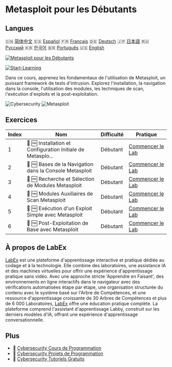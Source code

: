 # Metasploit pour les Débutants

## Langues

🇨🇳 [简体中文](README_zh.md) 🇪🇸 [Español](README_es.md) 🇫🇷 [Français](README_fr.md) 🇩🇪 [Deutsch](README_de.md) 🇯🇵 [日本語](README_ja.md) 🇷🇺 [Русский](README_ru.md) 🇰🇷 [한국어](README_ko.md) 🇧🇷 [Português](README_pt.md) 🇺🇸 [English](README.md) 

[![Metasploit pour les Débutants](https://cover-creator.labex.io/metasploit-for-beginners.png?lang=fr)](https://labex.io/fr/courses/metasploit-for-beginners)

[![Start-Learning](https://img.shields.io/badge/Start-Learning-whitesmoke?style=for-the-badge)](https://labex.io/fr/courses/metasploit-for-beginners)

Dans ce cours, apprenez les fondamentaux de l'utilisation de Metasploit, un puissant framework de tests d'intrusion. Explorez l'installation, la navigation dans la console, l'utilisation des modules, les techniques de scan, l'exécution d'exploits et la post-exploitation.

![Cybersecurity](https://img.shields.io/badge/Cybersecurity-whitesmoke?style=for-the-badge&logo=cybersecurity)
![Metasploit](https://img.shields.io/badge/Metasploit-whitesmoke?style=for-the-badge&logo=metasploit)


## Exercices

|   Index | Nom                                                         | Difficulté   | Pratique                                                                                                                                                       |
|---------|-------------------------------------------------------------|--------------|----------------------------------------------------------------------------------------------------------------------------------------------------------------|
|       1 | 🧩 🆓 Installation et Configuration Initiale de Metasplo... | Débutant     | <a target='_blank' href='https://labex.io/fr/labs/linux-metasploit-installation-and-initial-setup-632603?course=metasploit-for-beginners'>Commencer le Lab</a> |
|       2 | 🧩 🆓 Bases de la Navigation dans la Console Metasploit     | Débutant     | <a target='_blank' href='https://labex.io/fr/labs/linux-metasploit-console-navigation-basics-632602?course=metasploit-for-beginners'>Commencer le Lab</a>      |
|       3 | 🧩 🆓 Recherche et Sélection de Modules Metasploit          | Débutant     | <a target='_blank' href='https://labex.io/fr/labs/linux-metasploit-module-search-and-selection-632604?course=metasploit-for-beginners'>Commencer le Lab</a>    |
|       4 | 🧩 🆓 Modules Auxiliaires de Scan Metasploit                | Débutant     | <a target='_blank' href='https://labex.io/fr/labs/linux-metasploit-auxiliary-scanning-modules-632600?course=metasploit-for-beginners'>Commencer le Lab</a>     |
|       5 | 🧩 🆓 Exécution d'un Exploit Simple avec Metasploit         | Débutant     | <a target='_blank' href='https://labex.io/fr/labs/linux-metasploit-simple-exploit-execution-632605?course=metasploit-for-beginners'>Commencer le Lab</a>       |
|       6 | 🧩 🆓 Post-Exploitation de Base avec Metasploit             | Débutant     | <a target='_blank' href='https://labex.io/fr/labs/linux-metasploit-basic-post-exploitation-632601?course=metasploit-for-beginners'>Commencer le Lab</a>        |

## À propos de LabEx

[LabEx](https://labex.io) est une plateforme d'apprentissage interactive et pratique dédiée au codage et à la technologie. Elle combine des laboratoires, une assistance IA et des machines virtuelles pour offrir une expérience d'apprentissage pratique sans vidéo. Avec une approche stricte 'Apprendre en Faisant', des environnements en ligne interactifs dans le navigateur avec des vérifications automatisées étape par étape, une organisation structurée du contenu avec le système basé sur l'Arbre de Compétences, et une ressource d'apprentissage croissante de 30 Arbres de Compétences et plus de 6 000 Laboratoires, [LabEx](https://labex.io) offre une éducation pratique complète. La plateforme comprend l'assistant d'apprentissage Labby, construit sur les derniers modèles d'IA, offrant une expérience d'apprentissage conversationnelle.

## Plus

- 🔗 [Cybersecurity Cours de Programmation](https://github.com/labex-labs/awesome-programming-courses)
- 🔗 [Cybersecurity Projets de Programmation](https://github.com/labex-labs/awesome-programming-projects)
- 🔗 [Cybersecurity Tutoriels Gratuits](https://github.com/labex-labs/cybersecurity-free-tutorials)

